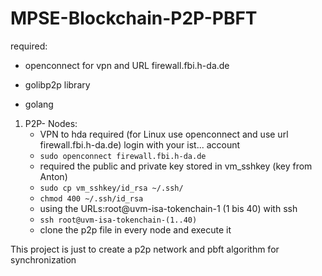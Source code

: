 # MPSE-Blockchain-P2P-PBFT

required:
    
*   openconnect for vpn and URL firewall.fbi.h-da.de

*  golibp2p library 

*  golang 

1. P2P- Nodes:
    * VPN to hda required (for Linux use openconnect and use url firewall.fbi.h-da.de) login with your ist... account
    * `sudo openconnect firewall.fbi.h-da.de`
    * required the public and private key stored in vm_sshkey (key from Anton)
    * `sudo cp vm_sshkey/id_rsa ~/.ssh/`
    * `chmod 400 ~/.ssh/id_rsa` 
    * using the URLs:root@uvm-isa-tokenchain-1 (1 bis 40) with ssh
    * `ssh root@uvm-isa-tokenchain-(1..40)`
    * clone the p2p file in every node and execute it

This project is just to create a p2p network and pbft algorithm for synchronization